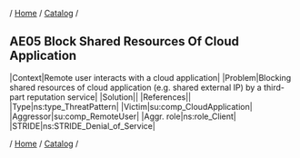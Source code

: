 / [Home](/acctp/) / [Catalog](/acctp/catalog/) /

## AE05 Block Shared Resources Of Cloud Application

|Context|Remote user interacts with a cloud application|
|Problem|Blocking shared resources of cloud application (e.g. shared external IP) by a third-part reputation service|
|Solution||
|References||
|Type|ns:type_ThreatPattern|
|Victim|su:comp_CloudApplication|
|Aggressor|su:comp_RemoteUser|
|Aggr. role|ns:role_Client|
|STRIDE|ns:STRIDE_Denial_of_Service|

/ [Home](/acctp/) / [Catalog](/acctp/catalog/) /
